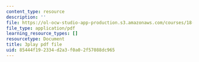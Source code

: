 ```yaml
---
content_type: resource
description: ''
file: https://ol-ocw-studio-app-production.s3.amazonaws.com/courses/18-03sc-differential-equations-fall-2011/85444f192334d2a3f0a02f57088dc965_zreI4HllD80.pdf
file_type: application/pdf
learning_resource_types: []
resourcetype: Document
title: 3play pdf file
uid: 85444f19-2334-d2a3-f0a0-2f57088dc965
---
```

